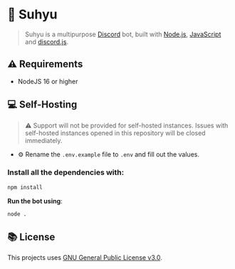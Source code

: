 # 🤖 Suhyu

> Suhyu is a multipurpose [Discord](https://discord.com) bot, built with [Node.js](https://nodejs.org), [JavaScript](https://www.javascript.com/) and [discord.js](https://discord.js.org).

## ⚠ Requirements
- NodeJS 16 or higher

## 💻 Self-Hosting

> ⚠️ Support will not be provided for self-hosted instances. Issues with self-hosted instances opened in this repository will be closed immediately.

- ⚙️ Rename the `.env.example` file to `.env` and fill out the values.

### Install all the dependencies with:
```bash
npm install
```

**Run the bot using**:
```bash
node .
```

## 📚 License
This projects uses [GNU General Public License v3.0](https://www.gnu.org/licenses/gpl-3.0.html).
